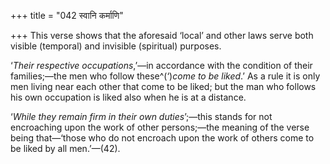 +++
title = "042 स्वानि कर्माणि"

+++
This verse shows that the aforesaid ‘local’ and other laws serve both
visible (temporal) and invisible (spiritual) purposes.

‘*Their respective occupations*,’—in accordance with the condition of
their families;—the men who follow these^(‘)*come to be liked*.’ As a
rule it is only men living near each other that come to be liked; but
the man who follows his own occupation is liked also when he is at a
distance.

‘*While they remain firm in their own duties*’;—this stands for not
encroaching upon the work of other persons;—the meaning of the verse
being that—‘those who do not encroach upon the work of others come to be
liked by all men.’—(42).


